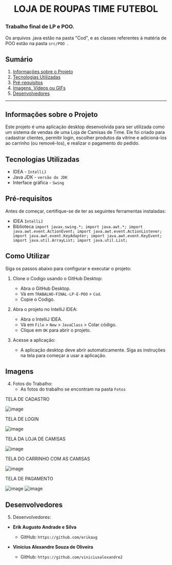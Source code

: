 # <p align="center">LOJA DE ROUPAS TIME FUTEBOL</p>

### Trabalho final de LP e POO. 
Os arquivos .java estão na pasta "Cod", e as classes referentes à matéria de POO estão na pasta `src/POO `.

## Sumário

1. [Informações sobre o Projeto](#informações-sobre-o-projeto)
2. [Tecnologias Utilizadas](#tecnologias-utilizadas)
3. [Pré-requisitos](#pré-requisitos)
4. [Imagens, Vídeos ou GIFs](#imagens)
5. [Desenvolvedores](#desenvolvedores)

---

## Informações sobre o Projeto

Este projeto é uma aplicação desktop desenvolvida para ser utilizada como um sistema de vendas de uma Loja de Camisas de Time. Ele foi criado para cadastrar clientes, permitir login, escolher produtos da vitrine e adicioná-los ao carrinho (ou removê-los), e realizar o pagamento do pedido.


## Tecnologias Utilizadas

- IDEA - `IntelliJ`
- Java JDK - `versão do JDK`
- Interface gráfica - `Swing`

## Pré-requisitos

Antes de começar, certifique-se de ter as seguintes ferramentas instaladas:

- IDEA `IntelliJ`
- Biblioteca 
`import javax.swing.*;
import java.awt.*;
import java.awt.event.ActionEvent;
import java.awt.event.ActionListener;
import java.awt.event.KeyAdapter;
import java.awt.event.KeyEvent;
import java.util.ArrayList;
import java.util.List;
`

## Como Utilizar

Siga os passos abaixo para configurar e executar o projeto:

1. Clone o Codigo usando o GitHub Desktop:
    - Abra o GitHub Desktop.
    - Vá em `TRABALHO-FINAL-LP-E-POO` > `Cod`.
    - Copie o Codigo.
2. Abra o projeto no IntelliJ IDEA:
    - Abra o IntelliJ IDEA.
    - Vá em `File` > `New` > `JavaClass` > Colar código.
    - Clique em `OK` para abrir o projeto.

3. Acesse a aplicação:
    - A aplicação desktop deve abrir automaticamente. Siga as instruções na tela para começar a usar a aplicação.
## Imagens
4. Fotos do Trabalho:
    - As fotos do trabalho se encontram na pasta `Fotos`
      
TELA DE CADASTRO

![image](https://github.com/erikaug/TRABALHO-FINAL-LP-E-POO/assets/71230803/9d996e28-7741-43e1-932c-e1e7f3d392df)

TELA DE LOGIN

![image](https://github.com/erikaug/TRABALHO-FINAL-LP-E-POO/assets/71230803/76f02b20-82f1-4648-a7b6-93c7149813f6)

TELA DA LOJA DE CAMISAS

![image](https://github.com/erikaug/TRABALHO-FINAL-LP-E-POO/assets/71230803/5948e4ef-f13c-425e-a27d-f71595daf006)

TELA DO CARRINHO COM AS CAMISAS

![image](https://github.com/erikaug/TRABALHO-FINAL-LP-E-POO/assets/71230803/bf90df99-dfb7-4e12-af2b-5276c5a7d882)

TELA DE PAGAMENTO 

![image](https://github.com/erikaug/TRABALHO-FINAL-LP-E-POO/assets/71230803/4de9ec84-a7d0-4605-890c-bd70ce9b713c)
![image](https://github.com/erikaug/TRABALHO-FINAL-LP-E-POO/assets/71230803/43e1f10d-4e26-4a3e-80b7-f5d366053929)


## Desenvolvedores
5. Desenvolvedores:

- **Erik Augusto Andrade e Silva**
    - GitHub: `https://github.com/erikaug`

- **Vinicius Alexandre Souza de Oliveira**
    - GitHub: `https://github.com/viniciusalexandre2`

